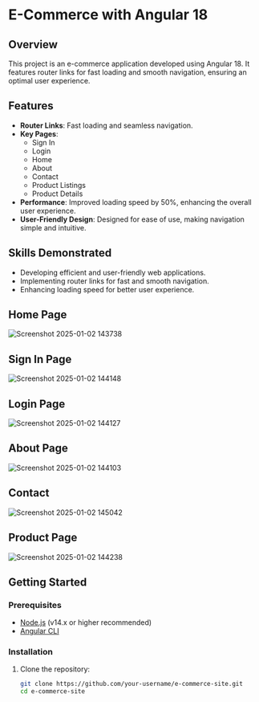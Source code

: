 # E-Commerce with Angular 18

## Overview
This project is an e-commerce application developed using Angular 18. It features router links for fast loading and smooth navigation, ensuring an optimal user experience.

## Features
- **Router Links**: Fast loading and seamless navigation.
- **Key Pages**: 
  - Sign In
  - Login
  - Home
  - About
  - Contact
  - Product Listings
  - Product Details
- **Performance**: Improved loading speed by 50%, enhancing the overall user experience.
- **User-Friendly Design**: Designed for ease of use, making navigation simple and intuitive.

## Skills Demonstrated
- Developing efficient and user-friendly web applications.
- Implementing router links for fast and smooth navigation.
- Enhancing loading speed for better user experience.

## Home Page
![Screenshot 2025-01-02 143738](https://github.com/user-attachments/assets/9c6d95cc-84a4-40fc-aba6-b346c7d49934)

## Sign In Page
![Screenshot 2025-01-02 144148](https://github.com/user-attachments/assets/e3ffebf6-fd1d-4ee4-8f30-08a18770a8a9)

## Login Page
![Screenshot 2025-01-02 144127](https://github.com/user-attachments/assets/3d65936e-b7e2-444e-a78e-c6733446261e)

## About Page
![Screenshot 2025-01-02 144103](https://github.com/user-attachments/assets/20a5410f-e588-4b36-8bfc-b0f3774ec2db)

## Contact
![Screenshot 2025-01-02 145042](https://github.com/user-attachments/assets/1e2cb021-f81d-4cc4-9d7a-7aa5a2e21aa9)

## Product Page
![Screenshot 2025-01-02 144238](https://github.com/user-attachments/assets/b23b0b39-d4cc-41c2-9928-d80276b7d872)

## Getting Started
### Prerequisites
- [Node.js](https://nodejs.org/) (v14.x or higher recommended)
- [Angular CLI](https://angular.io/cli)

### Installation
1. Clone the repository:
   ```sh
   git clone https://github.com/your-username/e-commerce-site.git
   cd e-commerce-site
